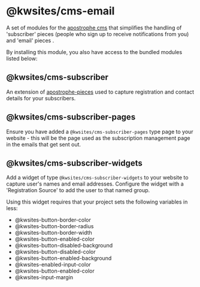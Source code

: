 
# @kwsites/cms-email

A set of modules for the [apostrophe cms](https://apostrophecms.org/) that simplifies the
handling of 'subscriber' pieces (people who sign up to receive notifications from you)
and 'email' pieces .

By installing this module, you also have access to the bundled modules listed below:

## @kwsites/cms-subscriber

An extension of [apostrophe-pieces](https://docs.apostrophecms.org/apostrophe/modules/apostrophe-pieces) used to
capture registration and contact details for your subscribers.

## @kwsites/cms-subscriber-pages

Ensure you have added a `@kwsites/cms-subscriber-pages` type page to your website - this will
be the page used as the subscription management page in the emails that get sent out.

## @kwsites/cms-subscriber-widgets

Add a widget of type `@kwsites/cms-subscriber-widgets` to your website to capture user's names 
and email addresses. Configure the widget with a 'Registration Source' to add the user to that
named group.

Using this widget requires that your project sets the following variables in less:

- @kwsites-button-border-color
- @kwsites-button-border-radius
- @kwsites-button-border-width
- @kwsites-button-enabled-color
- @kwsites-button-disabled-background
- @kwsites-button-disabled-color
- @kwsites-button-enabled-background
- @kwsites-enabled-input-color
- @kwsites-button-enabled-color
- @kwsites-input-margin


